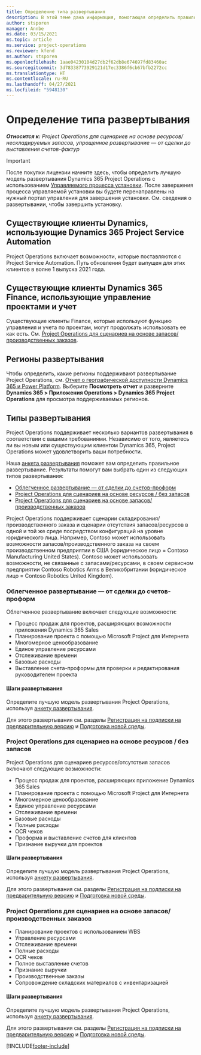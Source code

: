```yaml
---
title: Определение типа развертывания
description: В этой теме дана информация, помогающая определить правильный тип развертывания Project Operations для вашей компании.
author: stsporen
manager: Annbe
ms.date: 03/15/2021
ms.topic: article
ms.service: project-operations
ms.reviewer: kfend
ms.author: stsporen
ms.openlocfilehash: 1aae04230104d27db2f62db8e674697fd83460ac
ms.sourcegitcommit: 3d78338773929121d17ec3386f6cb67bfb2272cc
ms.translationtype: HT
ms.contentlocale: ru-RU
ms.lasthandoff: 04/27/2021
ms.locfileid: "5948130"
---
```

# <a name="determine-your-deployment-type"></a>Определение типа развертывания

_**Относится к:** Project Operations для сценариев на основе ресурсов/нескладируемых запасов, упрощенное развертывание — от сделки до выставления счетов-фактур_

> [!IMPORTANT]
> После покупки лицензии начните здесь, чтобы определить лучшую модель развертывания Dynamics 365 Project Operations с использованием [Управляемого процесса установки](https://aka.ms/provisionprojectoperations).
> После завершения процесса управляемой установки вы будете перенаправлены на нужный портал управления для завершения установки. См. сведения о развертывании, чтобы завершить установку.


## <a name="existing-customers-of-dynamics-using-dynamics-365-project-service-automation"></a>Существующие клиенты Dynamics, использующие Dynamics 365 Project Service Automation
Project Operations включает возможности, которые поставляются с Project Service Automation. Путь обновления будет выпущен для этих клиентов в волне 1 выпуска 2021 года.

## <a name="existing-customers-of-dynamics-365-finance-using-project-management-and-accounting"></a>Существующие клиенты Dynamics 365 Finance, использующие управление проектами и учет 

Существующие клиенты Finance, которые используют функцию управления и учета по проектам, могут продолжать использовать ее как есть. См. [Project Operations для сценариев на основе запасов/производственных заказов](#pma).


## <a name="deployment-regions"></a>Регионы развертывания
Чтобы определить, какие регионы поддерживают развертывание Project Operations, см. [Отчет о географической доступности Dynamics 365 и Power Platform](https://dynamics.microsoft.com/en-us/geographic-availability/). Выберите **Посмотреть отчет** и разверните **Dynamics 365 > Приложения Operations > Dynamics 365 Project Operations** для просмотра поддерживаемых регионов.

## <a name="deployment-types"></a>Типы развертывания
Project Operations поддерживает несколько вариантов развертывания в соответствии с вашими требованиями. Независимо от того, являетесь ли вы новым или существующим клиентом Dynamics 365, Project Operations может удовлетворить ваши потребности.

Наша [анкета развертывания](https://aka.ms/provisionprojectoperations) поможет вам определить правильное развертывание. Результаты помогут вам выбрать один из следующих типов развертывания:

- [Облегченное развертывание — от сделки до счетов-проформ](#lite)
- [Project Operations для сценариев на основе ресурсов / без запасов](#integrated)
- [Project Operations для сценариев на основе запасов/производственных заказов](#pma)

Project Operations поддерживает сценарии складирования/производственного заказа и сценарии отсутствия запасов/ресурсов в одной и той же среде посредством конфигураций на уровне юридического лица. Например, Contoso может использовать возможности запасов/производственного заказа на своем производственном предприятии в США (юридическое лицо = Contoso Manufacturing United States). Contoso может использовать возможности, не связанные с запасами/ресурсами, в своем сервисном предприятии Contoso Robotics Arms в Великобритании (юридическое лицо = Contoso Robotics United Kingdom).

### <a name="lite-deployment---deal-to-proforma-invoicing"></a><a  name="lite"></a>Облегченное развертывание — от сделки до счетов-проформ

Облегченное развертывание включает следующие возможности:

- Процесс продаж для проектов, расширяющих возможности приложения Dynamics 365 Sales
- Планирование проекта с помощью Microsoft Project для Интернета
- Многомерное ценообразование
- Единое управление ресурсами
- Отслеживание времени
- Базовые расходы
- Выставление счета-проформы для проверки и редактирования руководителем проекта 

#### <a name="deployment-steps"></a>Шаги развертывания
Определите лучшую модель развертывания Project Operations, используя [анкету развертывания](https://aka.ms/provisionprojectoperations).

Для этого развертывания см. разделы [Регистрация на подписки на предварительную версию](lite-preview-subscription-sign-up.md) и [Подготовка новой среды](lite-deployment.md). 


### <a name="project-operations-for-resourcenon-stocked-scenarios"></a><a name="integrated"></a>Project Operations для сценариев на основе ресурсов / без запасов
Project Operations для сценариев ресурсов/отсутствия запасов включают следующие возможности:
 
- Процесс продаж для проектов, расширяющих приложение Dynamics 365 Sales
- Планирование проекта с помощью Microsoft Project для Интернета
- Многомерное ценообразование
- Единое управление ресурсами
- Отслеживание времени
- Базовые расходы
- Полные расходы
- OCR чеков
- Проформа и выставление счетов для клиентов 
- Признание выручки для проектов

#### <a name="deployment-steps"></a>Шаги развертывания
Определите лучшую модель развертывания Project Operations, используя [анкету развертывания](https://aka.ms/provisionprojectoperations).

Для этого развертывания см. разделы [Регистрация на подписки на предварительную версию](resource-sign-up-preview-subscription.md) и [Подготовка новой среды](resource-provision-new-environment.md). 


### <a name="project-operations-for-stockedproduction-order-scenarios"></a><a name="pma"></a>Project Operations для сценариев на основе запасов/производственных заказов

- Планирование проектов с использованием WBS
- Управление ресурсами
- Отслеживание времени
- Полные расходы
- OCR чеков
- Полное выставление счетов
- Признание выручки
- Производственные заказы
- Сопровождение складских материалов с инвентаризацией

#### <a name="deployment-steps"></a>Шаги развертывания
Определите лучшую модель развертывания Project Operations, используя [анкету развертывания](https://aka.ms/provisionprojectoperations).

Для этого развертывания см. разделы [Регистрация на подписки на предварительную версию](/dynamics365/fin-ops-core/dev-itpro/dev-tools/sign-up-preview-subscription?toc=%2fdynamics365%2ffinance%2ftoc.json) и [Подготовка новой среды](/dynamics365/fin-ops-core/dev-itpro/deployment/deploy-demo-environment?toc=%2fdynamics365%2ffinance%2ftoc.json). 



[!INCLUDE[footer-include](../includes/footer-banner.md)]
